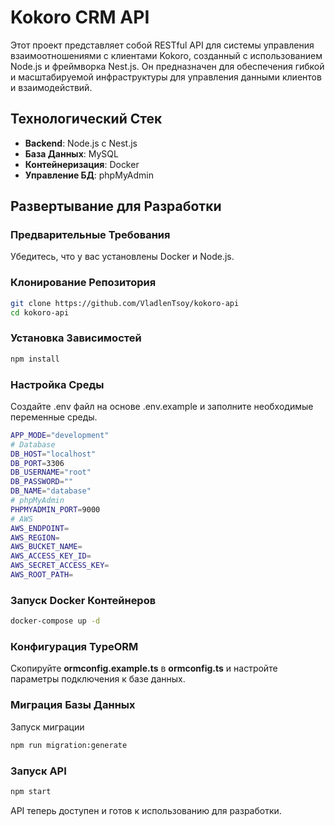 # Kokoro CRM API

Этот проект представляет собой RESTful API для системы управления взаимоотношениями с клиентами Kokoro, созданный с использованием Node.js и фреймворка Nest.js. Он предназначен для обеспечения гибкой и масштабируемой инфраструктуры для управления данными клиентов и взаимодействий.

## Технологический Стек

- **Backend**: Node.js с Nest.js
- **База Данных**: MySQL
- **Контейнеризация**: Docker
- **Управление БД**: phpMyAdmin

## Развертывание для Разработки

### Предварительные Требования

Убедитесь, что у вас установлены Docker и Node.js.

### Клонирование Репозитория

```bash
git clone https://github.com/VladlenTsoy/kokoro-api
cd kokoro-api
```
### Установка Зависимостей

```bash
npm install
```

### Настройка Среды
Создайте .env файл на основе .env.example и заполните необходимые переменные среды.

```bash
APP_MODE="development"
# Database
DB_HOST="localhost"
DB_PORT=3306
DB_USERNAME="root"
DB_PASSWORD=""
DB_NAME="database"
# phpMyAdmin
PHPMYADMIN_PORT=9000
# AWS
AWS_ENDPOINT=
AWS_REGION=
AWS_BUCKET_NAME=
AWS_ACCESS_KEY_ID=
AWS_SECRET_ACCESS_KEY=
AWS_ROOT_PATH=
```

### Запуск Docker Контейнеров

```bash
docker-compose up -d
```

### Конфигурация TypeORM

Скопируйте **ormconfig.example.ts** в **ormconfig.ts** и настройте параметры подключения к базе данных.



### Миграция Базы Данных

Запуск миграции

```bash
npm run migration:generate
```

### Запуск API

```bash
npm start
```

API теперь доступен и готов к использованию для разработки.
